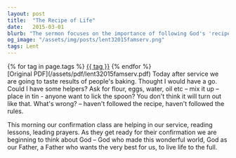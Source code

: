 ```yaml
---
layout: post
title:  "The Recipe of Life"
date:   2015-03-01
blurb: "The sermon focuses on the importance of following God's 'recipe' for life. It uses the analogy of baking a cake, emphasizing that just as a cake requires the right ingredients and instructions, so does a fulfilling life require adherence to God's teachings. The sermon was part of a service involving a confirmation class, who are preparing to affirm their faith."
og_image: "/assets/img/posts/lent32015famserv.png"
tags: Lent
---    
```

<div class="tag-pills">
    {% for tag in page.tags %}
    <a href="{{ site.baseurl }}/tag/{{ tag | slugify }}" class="tag-pill">{{ tag }}</a>
    {% endfor %}
</div>
[Original PDF](/assets/pdf/lent32015famserv.pdf)
Today after service we are going to taste results of people's baking. Thought I would have a go. Could I have some helpers? Ask for flour, eggs, water, oil etc – mix it up – place in tin - anyone want to lick the spoon? You don't think it will turn out like that. What's wrong? – haven't followed the recipe, haven't followed the rules.

This morning our confirmation class are helping in our service, reading lessons, leading prayers. As they get ready for their confirmation we are beginning to think about God – God who made this wonderful world, God as our Father, a Father who wants the very best for us, to live life to the full.
